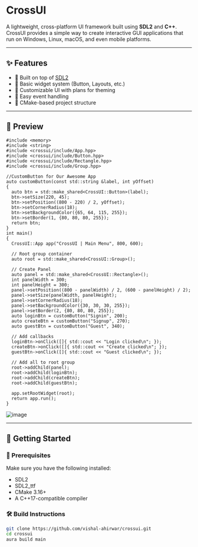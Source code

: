 # CrossUI

A lightweight, cross-platform UI framework built using **SDL2** and **C++**.  
CrossUI provides a simple way to create interactive GUI applications that run on Windows, Linux, macOS, and even mobile platforms.

---

## ✨ Features

- 🔌 Built on top of [SDL2](https://www.libsdl.org/)
- 🧱 Basic widget system (Button, Layouts, etc.)
- 🎨 Customizable UI with plans for theming
- 🧭 Easy event handling
- 🧰 CMake-based project structure

---

## 📸 Preview
```
#include <memory>
#include <string>
#include <crossui/include/App.hpp>
#include <crossui/include/Button.hpp>
#include <crossui/include/Rectangle.hpp>
#include <crossui/include/Group.hpp>

//CustomButton for Our Awesome App
auto customButton(const std::string &label, int yOffset)
{
  auto btn = std::make_shared<CrossUI::Button>(label);
  btn->setSize(220, 45);
  btn->setPosition((800 - 220) / 2, yOffset);
  btn->setCornerRadius(18);
  btn->setBackgroundColor({65, 64, 115, 255});
  btn->setBorder(1, {80, 80, 80, 255});
  return btn;
}
int main()
{
  CrossUI::App app("CrossUI | Main Menu", 800, 600);

  // Root group container
  auto root = std::make_shared<CrossUI::Group>();

  // Create Panel
  auto panel = std::make_shared<CrossUI::Rectangle>();
  int panelWidth = 300;
  int panelHeight = 300;
  panel->setPosition((800 - panelWidth) / 2, (600 - panelHeight) / 2);
  panel->setSize(panelWidth, panelHeight);
  panel->setCornerRadius(18);
  panel->setBackgroundColor({30, 30, 30, 255});
  panel->setBorder(2, {80, 80, 80, 255});
  auto loginBtn = customButton("Signin", 200);
  auto createBtn = customButton("Signup", 270);
  auto guestBtn = customButton("Guest", 340);

  // Add callbacks
  loginBtn->onClick([]{ std::cout << "Login clicked\n"; });
  createBtn->onClick([]{ std::cout << "Create clicked\n"; });
  guestBtn->onClick([]{ std::cout << "Guest clicked\n"; });

  // Add all to root group
  root->addChild(panel);
  root->addChild(loginBtn);
  root->addChild(createBtn);
  root->addChild(guestBtn);

  app.setRootWidget(root);
  return app.run();
}

```
![image](https://github.com/user-attachments/assets/f084385b-0d5d-4e0f-b893-a9c8dff72324)

---

## 🔧 Getting Started

### 🔨 Prerequisites

Make sure you have the following installed:

- SDL2
- SDL2_ttf
- CMake 3.16+
- A C++17-compatible compiler

### 🛠️ Build Instructions

```bash
git clone https://github.com/vishal-ahirwar/crossui.git
cd crossui
aura build main

